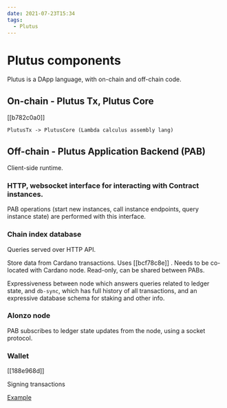 ```yaml
---
date: 2021-07-23T15:34
tags: 
  - Plutus
---
```


# Plutus components

Plutus is a DApp language, with on-chain and off-chain code.

## On-chain - Plutus Tx, Plutus Core

[[b782c0a0]]

```
PlutusTx -> PlutusCore (Lambda calculus assembly lang)
```

## Off-chain - Plutus Application Backend (PAB)

Client-side runtime.

### HTTP, websocket interface for interacting with Contract instances.

PAB operations (start new instances, call instance endpoints, query instance state)
are performed with this interface.

### Chain index database

Queries served over HTTP API.

Store data from Cardano transactions.
Uses [[bcf78c8e]] .
Needs to be co-located with Cardano node.
Read-only, can be shared between PABs.

Expressiveness between node which answers queries related to ledger state, and `db-sync`, which has full history of all transactions, and an expressive database schema for staking and other info.

### Alonzo node

PAB subscribes to ledger state updates from the node, using a socket protocol.

### Wallet

[[188e968d]]

Signing transactions

[Example](https://plutus.readthedocs.io/en/latest/plutus/explanations/pab.html#wallet)

